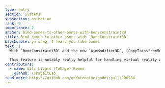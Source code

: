 ```yaml
---
type: entry
section: systems
subsection: animation
rank: 0
importance: 2
anchor: bind-bones-to-other-bones-with-boneconstraint3d
title: Bind bones to other bones with `BoneConstraint3D`
blockquote: yo dawg, I heard you like bones
text: |
  With `BoneConstraint3D` and the new `AimModifier3D`, `CopyTransfromModifier3D`, and `ConvertTransfromModifier3D`, it is now possible to bind bones to other bones. It opens up the door for more natural movements and poses.

  This feature is notably really helpful for handling virtual reality and metaverse avatars.
contributors:
  - name: Silc Lizard (Tokage) Renew
    github: TokageItLab
read_more: https://github.com/godotengine/godot/pull/100984
---
```

